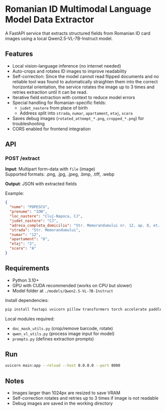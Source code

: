 # Romanian ID Multimodal Language Model Data Extractor

A FastAPI service that extracts structured fields from Romanian ID card images using a local Qwen2.5-VL-7B-Instruct model.

## Features
- Local vision-language inference (no internet needed)
- Auto-crops and rotates ID images to improve readability
- Self-correction: Since the model cannot read flipped documents and no reliable tool was found to automatically straighten them into the correct horizontal orientation, the service rotates the image up to 3 times and retries extraction until it can be read.
- Iterative field extraction with context to reduce model errors
- Special handling for Romanian-specific fields:
  - `judet_nastere` from place of birth
  - Address split into `strada`, `numar`, `apartament`, `etaj`, `scara`
- Saves debug images (`rotated_attempt_*.png`, `cropped_*.png`) for troubleshooting
- CORS enabled for frontend integration

## API
### POST /extract
**Input**: Multipart form-data with `file` (image)  
Supported formats: .png, .jpg, .jpeg, .bmp, .tiff, .webp

**Output**: JSON with extracted fields

Example:
```json
{
  "nume": "POPESCU",
  "prenume": "ION",
  "loc_nastere": "Cluj-Napoca, CJ",
  "judet_nastere": "CJ",
  "adresa_completa_domiciliu": "Str. Memorandumului nr. 12, ap. 8, et. 2, sc. A, Cluj-Napoca",
  "strada": "Str. Memorandumului",
  "numar": "12",
  "apartament": "8",
  "etaj": "2",
  "scara": "A"
}
```

## Requirements
- Python 3.10+
- GPU with CUDA recommended (works on CPU but slower)
- Model folder at `./models/Qwen2.5-VL-7B-Instruct`

Install dependencies:
```bash
pip install fastapi uvicorn pillow transformers torch accelerate paddleocr
```

Local modules required:
- `doc_mask_utils.py` (crop/remove barcode, rotate)
- `qwen_vl_utils.py` (process image input for model)
- `prompts.py` (defines extraction prompts)

## Run
```bash
uvicorn main:app --reload --host 0.0.0.0 --port 8000
```

## Notes
- Images larger than 1024px are resized to save VRAM
- Self-correction rotates and retries up to 3 times if image is not readable
- Debug images are saved in the working directory
